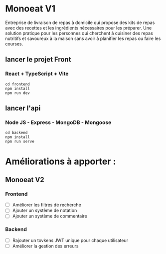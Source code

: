 # Monoeat V1
Entreprise de livraison de repas à domicile qui propose des kits de repas avec des recettes et les ingrédients nécessaires pour les préparer. Une solution pratique pour les personnes qui cherchent à cuisiner des repas nutritifs et savoureux à la maison sans avoir à planifier les repas ou faire les courses.

## lancer le projet Front
### React + TypeScript + Vite
```
cd frontend
npm install
npm run dev
```
## lancer l'api
### Node JS - Express - MongoDB - Mongoose
```
cd backend
npm install
npm run serve
```


# Améliorations à apporter :
## Monoeat V2
### Frontend
- [ ] Améliorer les filtres de recherche
- [ ] Ajouter un système de notation
- [ ] Ajouter un système de commentaire

### Backend
- [ ] Rajouter un tovkens JWT unique pour chaque utilisateur
- [ ] Améliorer la gestion des erreurs